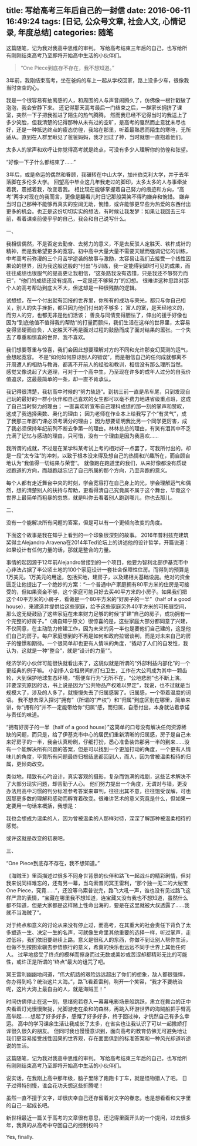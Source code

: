 title: 写给高考三年后自己的一封信
date: 2016-06-11 16:49:24
tags: [日记, 公众号文章, 社会人文, 心情记录, 年度总结]
categories: 随笔
---

这篇随笔，记为我对我高中思维的审判。 写给高考结束三年后的自己，也写给所有刚刚结束高考乃至即将开始高中生活的小伙伴们。

<!-- more -->


<blockquote class="blockquote-center">“One Piece到底存不存在，我不想知道。”</blockquote>

3年前，我刚结束高考，坐在爸妈的车上一起从学校回家，路上没多少车，很像我当时空空的心。

我是一个很容易有抽离感的人，和周围的人与声音闹腾久了，仿佛像一根针戳破了泡泡，我会安静下来。 还记得那天高考最后一门结束之后，一群家长拥挤了课室，突然一下子把我推进了陌生的热气腾腾。 然而我已经不记得当时的我送上了多少笑脸，但我清楚的记得那种从未有过的空旷，是高考的戛然而止意犹未尽也好，还是一种抵达终点的疲态彷徨，我站在那里，听着最熟悉而陌生的寒暄，无所适从。直到在人群里瞅见了爸爸妈妈，我才回过了神，当时就想一直抱着他们。

太多人的掌声和欢呼让你觉得高考就是终点，可没有多少人理解你的彷徨和张望。

“好像一下子什么都结束了......”

3年后，或是命运的偶然和眷顾，我碾转在中山大学，加州伯克利大学，并于去年落脚在多伦多大学。 回望高中毕业这几年我走过的脚印，太多太多的人与事牵扯着我，震撼着我，改变着我。 相比现在能够掌握着自己努力的痕迹和方向，“高考”两字对现在的我而言，更像是翻看儿时日记那般哭笑不得旳嫌弃和惋惜。 嫌弃当时自己那种不能够再真实的空阔无助，惋惜，或许能够更早些为热爱的东西付出更多的机会。也正是这份切切实实的想法，有时候让我发梦：如果让我回去三年前，看着课桌前傻乎乎的自己，我会和自己说写什么。

一、

我相信偶然，不是否定去勤奋、去努力的意义，不是去反驳人定胜天、铁杵成针的精神，而是我希望更多的宽容。初中高中大量大量不需要天赋而强调记忆的训练，中考高考前弥漫的三个月苦学逆袭的故事与激励，太容易让我们去接受一个线性因果论的世界，因为我这般这般的“付出”与训练，我一定能得到即时可见的成果，而往往成绩也很服气的提高更让我相信，“这条路我没有选错，只是我还不够努力而已”，“他们的成绩还没有提高，一定是还不够努力”的幻想。 很难讲这种思路对那个人的高考帮助到底大不大，但这却是一种很残酷的逻辑。

试想想，在一个付出就有回报的世界里，你所有的成功与荣光，都只与你自己相关，别人的失手挫折，都只因为他们付出的不够多； 富人的富，是天经地义的，而穷人的穷，也都无非是他们活该； 善良与同情变得胆怯了，伸出的援手好像也因为“到底他值不值得我的帮助”的打量而颤抖，我们生活在这样的世界里，太容易变得坚硬而自负，人定胜天不再是面对过程的鼓励而成了面对结果的嚣张。一个失去了尊重和惊喜的世界，我不喜欢。

我们想要尊重与惊喜，我们会因此想要理解对方的不同和允许那变幻莫测的运气，会想起宽容。 不是“如何如何原谅别人的错误”，而是相信自己的任何成就都离不开周遭人的相助与教诲，都离不开前人的经验和教训，相信没有那么理所当然。 感觉又像说起了大道理，可对于一个高中生，乃至现在许多的成年人过分的自我价值追求，这最最简单的一条，却一直不肯承认。

我记得很清楚，我初高中时候的“努力轨迹”。到初三前一直是吊车尾，只到发现自己玩的最好的一群小伙伴和自己喜欢的女生都可以毫不费力地进省级重点班，这成了自己当时努力的理由； 一直喜欢听宣布自己理科成绩的那一刻的掌声和赞叹，这成了我选择奥数、奥化的理由； 因为老师在作业本上给我写了个“有灵气”，成了我那三年那门课必须考满分的理由； 因为想要证明我比另一个同学更厉害，成了我必须保持年纪前列不断去争第一的理由。林林总总的理由，有笑有泪其中不乏充满了记忆与感动的理由，只可惜，没有一个理由是因为我喜欢......

我所谓的成就，不过是在某学科某考试上考的相对好一点罢了，可我所付出的，却是一段“太专注”的冲刺，以致于根本没来得及想自己的热情和兴趣所在，而自顾自地认为“我值得一切结果与荣誉”。 就像跑在跑道里的我们，从来好像都没有质疑过跑道的方向，而越跑越忘记了自己所属的那个方向，乃至奔跑的意义。

每个人都有走近舞台中央的时刻，学会宽容打在自己身上的光，学会理解运气和偶然，想的清楚别人的扶持与帮助，更看得清自己究竟属不属于这个舞台，毕竟这个世界上最简单而粗暴的忽悠，就是叫你去看着别人跑到哪儿，你也去那儿。 

二、

没有一个能解决所有问题的答案，但是可以有一个更倾向改变的角度。

下面这个故事是我在知乎上看到的一个印象很深刻的故事。 2016年普利兹克建筑奖得主Alejandro Aravena在2014年Ted论坛上的讲述他的设计哲学，开篇说道：如果设计有任何力量的话，那就是整合的力量。

事情的起因源于12年前Alejandro曾接到的一个项目，他要为智利北部伊基克市中心非法占据了半公顷土地的100个家庭设计一套社会保障性住房。而得到的预算是1万美元。1万美元的用途，包括买地，建房子，以及建相关基础设施。绝对的资金匮乏让他提出了一个绝妙的方案：“一个普通中产家庭拥有80平方米的住房是可接受的，但如果资金不够，这个家庭可能只好去买40平方米的小房子。如果我们把这个40平方米的小房子，看做是一个80平方米的“好房子的一半”（half of a good house），来建造并提供给这些家庭，给予这些家庭另外40平方米的可拓展空间，那么这无疑鼓励了这些家庭在未来财力足够的时候“扩建”自己的房子，成功拥有一个完整的好房子。”（摘自知乎原文）很惊喜的是，这些家庭大部分都同意了兴建，不仅同意，在主动助力修建工作，因为未来的另一半也是要他们自己建的，这是他们自己的房子。每户家庭想到的不再是如何和政府拉锯谈判，而是对未来自己的房子的憧憬和期待。一个很简单却也更有人情味的角度，“撬动了人们的自发性，我认为，这就是一种“整合”，就是“设计的力量””。

经济学的小伙伴可能很快就看出来了，这貌似就是所谓的“外部利益内部化”的一个更经典的例子嘛。 小到多人合租房间的打扫卫生，工作在大公司成为其中一颗齿轮，大到保护地球生态环境，“搭便车行为”无所不在，“公地悲剧”也不断上演。 非要深究原因的话，书上说是因为“公共物品产权难以界定”，我说，也不过就是当规模大了，涉及的人多了，就慢慢失去了归属感罢了。归属感，一个带着温度的词语。 我不想去深入探讨“拥有”（所谓的“产权”）和“归属”到底区别在哪里，简单来讲，你“拥有的”并不一定能带给你“归属”感，而归属，自愿付出，本身就沾着承诺与责任的味道。

“拥有好房子的一半（half of a good house）”这简单的口号没有解决任何资源稀缺的问题，而只是，给了伊基克市中心的居民们重新清晰的归属感，房子是自己未来好房子的一半，我会认真粉刷，仔细打扮，悉心准备装饰那另一半的到来......没有一个能解决所有问题的答案，但是可以找到一个更加打动的角度，一个更有人情味儿的角度，毕竟所有问题最终归根结底都回到人，而人，因为曾被温柔相待的归属，更倾向改变。

类似地，精致有心旳设计，真实客观的摄影，复杂而饱满的戏剧，这些艺术解决不了大部分现实问题，却苦勤于人心。 他们努力提出一个角度，无谓对与错，更没办法用高中习惯的判分标准参考答案来审判，往往出其不意，往往饱受误解，可也因那更多数的理解和感动而孵育着改变。很难讲艺术的意义究竟是什么，但如果一定要用一句话来概括，我想是：

我也会想成为温柔的人，因为曾被温柔的人那样对待，深深了解那种被温柔相待的感觉。

或许这就是改变的初衷吧。

三、

“One Piece到底存不存在，我不想知道。”

《海贼王》里面描述过很多不同身世背景的伙伴和路飞一起战斗的精彩剧情，但对我来说同样难忘的，还有另一幕，当乌索普问冥王雷利，“那个独一无二的大秘宝One Piece，究竟……”，还没等乌索普说完，路飞大吼一声，谁也没有见过路飞这样严肃的表情，“宝藏在哪里我不想知道，连宝藏又没有我也不想知道，虽然什么都不知道，但是大家都是这样赌上性命出海的，要是在这里就被大叔透露了……我就不当海贼了”。

对于终点和意义的讨论从来没有停止过，而高考，在其重大的社会责任下背负了太多塑造一生、决定一生的名声，可就像生命里其他重要的选择一样，听过掌声，走过低谷，我们依旧要继续上路。意义是很私人的东西，你做不到让别人帮你生活，也做不到按图索骥去参悟旅行的意义，希冀的快乐也远远不同于世界上其他任何人。 过早地接受了终点的模样而擦身而过无数或美妙或苦涩却都精彩无比的可能性，或许正是所谓的“终点”最大的诅咒了吧。

冥王雷利幽幽地问道，“伟大航路的艰险远远超出了你们的想象，敌人都很强悍，你办得到吗？统治这片大海。”，路飞看着雷利，咧开一个笑容，“我才不要统治呢，这片大海上最自由的人，就是海贼王！”


时间仿佛停止在这一刻，思绪宛若卷入一幕幕电影场景般跳跃，肃立在舞台的正中央看着灯光慢慢聚拢，光脚游走在柔和的森林，再跳入环游世界的海贼船把手臂高高举起......想起了好多好多，感慨了好多好多，终于回过神，才恍然自己有多么幸运。 高中的学习课余生活让我成长了太多，在省实也让我认识了可以一起撒娇打诨很久很久的朋友。 但同时我也慢慢意识到，面向高考的教育仿佛无可避免地让我们更容易接受线性因果的世界观，存在面面俱到的标准答案和一种风光却道听途说的生活。

这篇随笔，记为我对我高中思维的审判。 写给高考结束三年后的自己，也写给所有刚刚结束高考乃至即将开始高中生活的小伙伴们。

说实话，在我刚上高中那年级，脑子里除了跑跑卡丁车，就是怪物猎人了吧。 日子过得特别慢，谁会花功夫想这些折腾呢！

虽然一直不擅于文字，却很庆幸自己还存留着对文字的眷恋。也是想看看和文字里的自己一起成长吧。 

新世相最近一篇关于高考的文章很有意思，还记得里面开头的一个提问，过去很多年，我真的从高考中夺回自己的控制权吗？

Yes, finally.